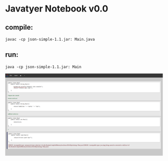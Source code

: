 # Javatyer Notebook v0.0
## compile:
```
javac -cp json-simple-1.1.jar: Main.java
```
## run:
```
java -cp json-simple-1.1.jar: Main
```

![Alt text](/gitimgs/fig1.png?raw=true "General Overview")
